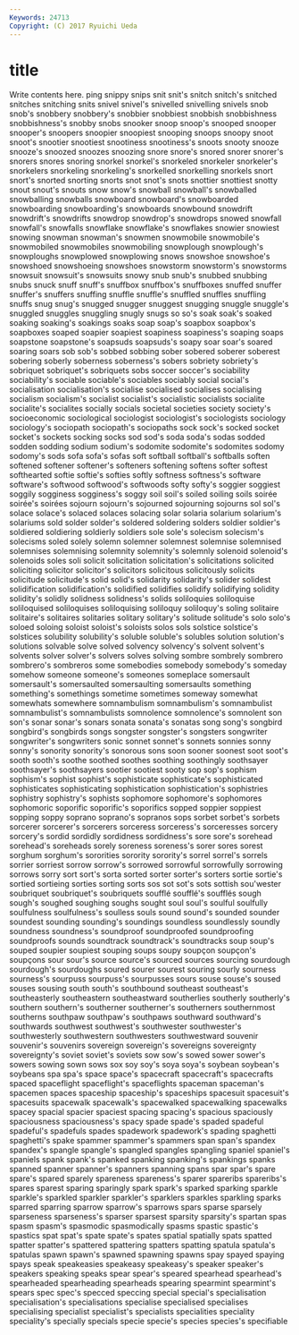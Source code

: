 ```yaml
---
Keywords: 24713 
Copyright: (C) 2017 Ryuichi Ueda
---
```


# title

Write contents here.
ping snippy
snips snit snit's snitch snitch's snitched snitches snitching snits snivel
snivel's snivelled snivelling snivels snob snob's snobbery snobbery's snobbier snobbiest
snobbish snobbishness snobbishness's snobby snobs snooker snoop snoop's snooped snooper
snooper's snoopers snoopier snoopiest snooping snoops snoopy snoot snoot's snootier
snootiest snootiness snootiness's snoots snooty snooze snooze's snoozed snoozes snoozing
snore snore's snored snorer snorer's snorers snores snoring snorkel snorkel's
snorkeled snorkeler snorkeler's snorkelers snorkeling snorkeling's snorkelled snorkelling snorkels snort
snort's snorted snorting snorts snot snot's snots snottier snottiest snotty
snout snout's snouts snow snow's snowball snowball's snowballed snowballing snowballs
snowboard snowboard's snowboarded snowboarding snowboarding's snowboards snowbound snowdrift snowdrift's snowdrifts
snowdrop snowdrop's snowdrops snowed snowfall snowfall's snowfalls snowflake snowflake's snowflakes
snowier snowiest snowing snowman snowman's snowmen snowmobile snowmobile's snowmobiled snowmobiles
snowmobiling snowplough snowplough's snowploughs snowplowed snowplowing snows snowshoe snowshoe's snowshoed
snowshoeing snowshoes snowstorm snowstorm's snowstorms snowsuit snowsuit's snowsuits snowy snub
snub's snubbed snubbing snubs snuck snuff snuff's snuffbox snuffbox's snuffboxes
snuffed snuffer snuffer's snuffers snuffing snuffle snuffle's snuffled snuffles snuffling
snuffs snug snug's snugged snugger snuggest snugging snuggle snuggle's snuggled
snuggles snuggling snugly snugs so so's soak soak's soaked soaking
soaking's soakings soaks soap soap's soapbox soapbox's soapboxes soaped soapier
soapiest soapiness soapiness's soaping soaps soapstone soapstone's soapsuds soapsuds's soapy
soar soar's soared soaring soars sob sob's sobbed sobbing sober
sobered soberer soberest sobering soberly soberness soberness's sobers sobriety sobriety's
sobriquet sobriquet's sobriquets sobs soccer soccer's sociability sociability's sociable sociable's
sociables sociably social social's socialisation socialisation's socialise socialised socialises socialising
socialism socialism's socialist socialist's socialistic socialists socialite socialite's socialites socially
socials societal societies society society's socioeconomic sociological sociologist sociologist's sociologists
sociology sociology's sociopath sociopath's sociopaths sock sock's socked socket socket's
sockets socking socks sod sod's soda soda's sodas sodded sodden
sodding sodium sodium's sodomite sodomite's sodomites sodomy sodomy's sods sofa
sofa's sofas soft softball softball's softballs soften softened softener softener's
softeners softening softens softer softest softhearted softie softie's softies softly
softness softness's software software's softwood softwood's softwoods softy softy's soggier
soggiest soggily sogginess sogginess's soggy soil soil's soiled soiling soils
soirée soirée's soirées sojourn sojourn's sojourned sojourning sojourns sol sol's
solace solace's solaced solaces solacing solar solaria solarium solarium's solariums
sold solder solder's soldered soldering solders soldier soldier's soldiered soldiering
soldierly soldiers sole sole's solecism solecism's solecisms soled solely solemn
solemner solemnest solemnise solemnised solemnises solemnising solemnity solemnity's solemnly solenoid
solenoid's solenoids soles soli solicit solicitation solicitation's solicitations solicited soliciting
solicitor solicitor's solicitors solicitous solicitously solicits solicitude solicitude's solid solid's
solidarity solidarity's solider solidest solidification solidification's solidified solidifies solidify solidifying
solidity solidity's solidly solidness solidness's solids soliloquies soliloquise soliloquised soliloquises
soliloquising soliloquy soliloquy's soling solitaire solitaire's solitaires solitaries solitary solitary's
solitude solitude's solo solo's soloed soloing soloist soloist's soloists solos
sols solstice solstice's solstices solubility solubility's soluble soluble's solubles solution
solution's solutions solvable solve solved solvency solvency's solvent solvent's solvents
solver solver's solvers solves solving sombre sombrely sombrero sombrero's sombreros
some somebodies somebody somebody's someday somehow someone someone's someones someplace
somersault somersault's somersaulted somersaulting somersaults something something's somethings sometime sometimes
someway somewhat somewhats somewhere somnambulism somnambulism's somnambulist somnambulist's somnambulists somnolence
somnolence's somnolent son son's sonar sonar's sonars sonata sonata's sonatas
song song's songbird songbird's songbirds songs songster songster's songsters songwriter
songwriter's songwriters sonic sonnet sonnet's sonnets sonnies sonny sonny's sonority
sonority's sonorous sons soon sooner soonest soot soot's sooth sooth's
soothe soothed soothes soothing soothingly soothsayer soothsayer's soothsayers sootier sootiest
sooty sop sop's sophism sophism's sophist sophist's sophisticate sophisticate's sophisticated
sophisticates sophisticating sophistication sophistication's sophistries sophistry sophistry's sophists sophomore sophomore's
sophomores sophomoric soporific soporific's soporifics sopped soppier soppiest sopping soppy
soprano soprano's sopranos sops sorbet sorbet's sorbets sorcerer sorcerer's sorcerers
sorceress sorceress's sorceresses sorcery sorcery's sordid sordidly sordidness sordidness's sore
sore's sorehead sorehead's soreheads sorely soreness soreness's sorer sores sorest
sorghum sorghum's sororities sorority sorority's sorrel sorrel's sorrels sorrier sorriest
sorrow sorrow's sorrowed sorrowful sorrowfully sorrowing sorrows sorry sort sort's
sorta sorted sorter sorter's sorters sortie sortie's sortied sortieing sorties
sorting sorts sos sot sot's sots sottish sou'wester soubriquet soubriquet's
soubriquets soufflé soufflé's soufflés sough sough's soughed soughing soughs sought
soul soul's soulful soulfully soulfulness soulfulness's soulless souls sound sound's
sounded sounder soundest sounding sounding's soundings soundless soundlessly soundly soundness
soundness's soundproof soundproofed soundproofing soundproofs sounds soundtrack soundtrack's soundtracks soup
soup's souped soupier soupiest souping soups soupy soupçon soupçon's soupçons
sour sour's source source's sourced sources sourcing sourdough sourdough's sourdoughs
soured sourer sourest souring sourly sourness sourness's sourpuss sourpuss's sourpusses
sours souse souse's soused souses sousing south south's southbound southeast
southeast's southeasterly southeastern southeastward southerlies southerly southerly's southern southern's southerner
southerner's southerners southernmost southerns southpaw southpaw's southpaws southward southward's southwards
southwest southwest's southwester southwester's southwesterly southwestern southwesters southwestward souvenir souvenir's
souvenirs sovereign sovereign's sovereigns sovereignty sovereignty's soviet soviet's soviets sow
sow's sowed sower sower's sowers sowing sown sows sox soy
soy's soya soya's soybean soybean's soybeans spa spa's space space's
spacecraft spacecraft's spacecrafts spaced spaceflight spaceflight's spaceflights spaceman spaceman's spacemen
spaces spaceship spaceship's spaceships spacesuit spacesuit's spacesuits spacewalk spacewalk's spacewalked
spacewalking spacewalks spacey spacial spacier spaciest spacing spacing's spacious spaciously
spaciousness spaciousness's spacy spade spade's spaded spadeful spadeful's spadefuls spades
spadework spadework's spading spaghetti spaghetti's spake spammer spammer's spammers span
span's spandex spandex's spangle spangle's spangled spangles spangling spaniel spaniel's
spaniels spank spank's spanked spanking spanking's spankings spanks spanned spanner
spanner's spanners spanning spans spar spar's spare spare's spared sparely
spareness spareness's sparer spareribs spareribs's spares sparest sparing sparingly spark
spark's sparked sparking sparkle sparkle's sparkled sparkler sparkler's sparklers sparkles
sparkling sparks sparred sparring sparrow sparrow's sparrows spars sparse sparsely
sparseness sparseness's sparser sparsest sparsity sparsity's spartan spas spasm spasm's
spasmodic spasmodically spasms spastic spastic's spastics spat spat's spate spate's
spates spatial spatially spats spatted spatter spatter's spattered spattering spatters
spatting spatula spatula's spatulas spawn spawn's spawned spawning spawns spay
spayed spaying spays speak speakeasies speakeasy speakeasy's speaker speaker's speakers
speaking speaks spear spear's speared spearhead spearhead's spearheaded spearheading spearheads
spearing spearmint spearmint's spears spec spec's specced speccing special special's
specialisation specialisation's specialisations specialise specialised specialises specialising specialist specialist's specialists
specialities speciality speciality's specially specials specie specie's species species's specifiable
